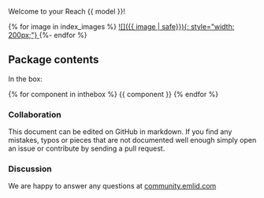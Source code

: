 Welcome to your Reach {{ model }}!


{% for image in index_images %}
[![]({{ image | safe}}){: style="width: 200px;"} ](quickstart.md)
{%- endfor %}
## Package contents

In the box:

{% for component in inthebox %}
{{ component }}
{% endfor %}
### Collaboration

This document can be edited on GitHub in markdown. If you find any mistakes, typos or  pieces that are not documented well enough simply open an issue or contribute by sending a pull request.

### Discussion

We are happy to answer any questions at [community.emlid.com](http://community.emlid.com)
